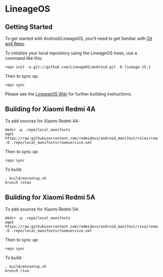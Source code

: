 LineageOS
===========

Getting Started
---------------

To get started with Android/LineageOS, you'll need to get
familiar with [Git and Repo](https://source.android.com/source/using-repo.html).

To initialize your local repository using the LineageOS trees, use a command like this:

    repo init -u git://github.com/LineageOS/android.git -b lineage-15.1

Then to sync up:

    repo sync
	
Please see the [LineageOS Wiki](https://wiki.lineageos.org/) for further building instructions.


Building for Xiaomi Redmi 4A
---------------

To add sources for Xiaomi Redmi 4A:

    mkdir -p .repo/local_manifests
	wget https://raw.githubusercontent.com/redmidevs/android_manifest/rolex/roomservice.xml -O .repo/local_manifests/roomservice.xml

Then to sync up:

    repo sync

To build:

    . build/envsetup.sh
    brunch rolex

Building for Xiaomi Redmi 5A
---------------

To add sources for Xiaomi Redmi 5A:

    mkdir -p .repo/local_manifests
	wget https://raw.githubusercontent.com/redmidevs/android_manifest/riva/roomservice.xml -O .repo/local_manifests/roomservice.xml

Then to sync up:

    repo sync

To build:

    . build/envsetup.sh
    brunch riva